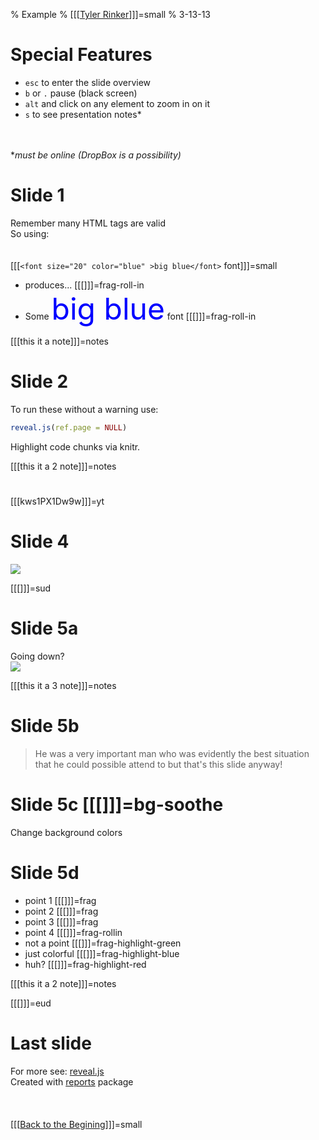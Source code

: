 % Example
% [[[[Tyler Rinker](https://github.com/trinker)]]]=small
% 3-13-13




# Special Features 
- `esc` to enter the slide overview 
- `b` or `.` pause (black screen)
- `alt` and click on any element to zoom in on it
- `s` to see presentation notes*
<br>
<br>
*<em>must be online (DropBox is a possibility)</em>


# Slide 1
Remember many HTML tags are valid   
So using:  
<br />  
[[[`<font size="20" color="blue" >big blue</font>` font]]]=small

- produces... [[[]]]=frag-roll-in
- Some <font size="20" color="blue" >big blue</font> font [[[]]]=frag-roll-in

[[[this it a note]]]=notes

# Slide 2
To run these without a warning use:

```r
reveal.js(ref.page = NULL)
```

Highlight code chunks via knitr.

[[[this it a 2 note]]]=notes

# 
[[[kws1PX1Dw9w]]]=yt

# Slide 4
![](figure/unnamed-chunk-2.png) 


[[[]]]=sud
# Slide 5a 

Going down?    
![](https://s3.amazonaws.com/hakim-static/reveal-js/arrow.png)

[[[this it a 3 note]]]=notes 

# Slide 5b
> He was a very important man who was evidently the best situation that he could 
> possible attend to but that's this slide anyway!

# Slide 5c [[[]]]=bg-soothe
Change background colors 

# Slide 5d  
  
- point 1 [[[]]]=frag   
- point 2 [[[]]]=frag   
- point 3 [[[]]]=frag 
- point 4 [[[]]]=frag-rollin  
- not a point [[[]]]=frag-highlight-green 
- just colorful [[[]]]=frag-highlight-blue
- huh? [[[]]]=frag-highlight-red      

[[[this it a 2 note]]]=notes

[[[]]]=eud


# Last slide
For more see: [reveal.js](http://lab.hakim.se/reveal-js/#/)    
Created with [reports](https://github.com/trinker/reports) package
<br><br>
<br><br>
[[[<a href="#/0">Back to the Begining</a>]]]=small
